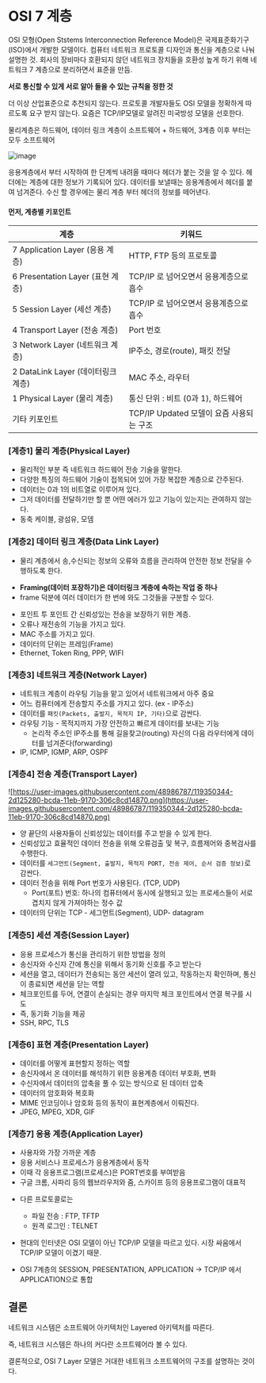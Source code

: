 # OSI 7 계층

OSI 모형(Open Ststems Interconnection Reference Model)은 국제표준화기구(ISO)에서 개발한 모델이다. 컴퓨터 네트워크 프로토콜 디자인과 통신을 계층으로 나눠 설명한 것. 회사의 장비마다 호환되지 않던 네트워크 장치들을 호환성 높게 하기 위해 네트워크 7 계층으로 분리하면서 표준을 만듬.

**서로 통신할 수 있게 서로 알아 들을 수 있는 규칙을 정한 것**

더 이상 산업표준으로 추천되지 않는다. 프로토콜 개발자들도 OSI 모델을 정확하게 따르도록 요구 받지 않는다. 요즘은 TCP/IP모델로 알려진 미국방성 모델을 선호한다.

물리계층은 하드웨어, 데이터 링크 계층이 소프트웨어 + 하드웨어, 3계층 이후 부터는 모두 소프트웨어

![image](https://user-images.githubusercontent.com/63634505/118989642-28d5f480-b9bd-11eb-9aa0-d38bfff2a7e2.png)

응용계층에서 부터 시작하여 한 단계씩 내려올 때마다 헤더가 붙는 것을 알 수 있다. 헤더에는 계층에 대한 정보가 기록되어 있다. 데이터를 보낼때는 응용계층에서 헤더를 붙여 넘겨준다. 수신 할 경우에는 물리 계층 부터 헤더의 정보를 떼어낸다.

#### 먼저, 계층별 키포인트
| 계층 | 키워드 |
|--|--|
| 7 Application Layer (응용 계층) | HTTP, FTP 등의 프로토콜 |
| 6 Presentation Layer (표현 계층) | TCP/IP 로 넘어오면서 응용계층으로 흡수 |
| 5 Session Layer (세선 계층) | TCP/IP 로 넘어오면서 응용계층으로 흡수 |
| 4 Transport Layer (전송 계층) | Port 번호  |
| 3 Network Layer (네트워크 계층) | IP주소, 경로(route), 패킷 전달 |
| 2 DataLink Layer (데이터링크 계층) | MAC 주소, 라우터 |
| 1 Physical Layer (물리 계층) | 통신 단위 : 비트 (0과 1), 하드웨어 |
| 기타 키포인트 | TCP/IP Updated 모델이 요즘 사용되는 구조 |

### [계층1] 물리 계층(Physical Layer)

- 물리적인 부분 즉 네트워크 하드웨어 전송 기술을 말한다.
- 다양한 특징의 하드웨어 기술이 접목되어 있어 가장 복잡한 계층으로 간주된다.
- 데이터는 0과 1의 비트열로 이루어져 있다.
- 그저 데이터를 전달하기만 할 뿐 어떤 에러가 있고 기능이 있는지는 관여하지 않는다.
- 동축 케이블, 광섬유, 모뎀

### [계층2] 데이터 링크 계층(Data Link Layer)

- 물리 계층에서 송,수신되는 정보의 오류와 흐름을 관리하여 안전한 정보 전달을 수행하도록 한다.
* **Framing(데이터 포장하기)은 데이터링크 계층에 속하는 작업 중 하나**
* frame 덕분에 여러 데이터가 한 번에 와도 그것들을 구분할 수 있다.
- 포인트 투 포인트 간 신뢰성있는 전송을 보장하기 위한 계층.
- 오류나 재전송의 기능을 가지고 있다.
- MAC 주소를 가지고 있다.
- 데이터의 단위는 프레임(Frame)
- Ethernet, Token Ring, PPP, WIFI

### [계층3] 네트워크 계층(Network Layer)

- 네트워크 계층이 라우팅 기능을 맡고 있어서 네트워크에서 아주 중요
- 어느 컴퓨터에게 전송할지 주소를 가지고 있다. (ex - IP주소)
- 데이터를 `패킷(Packets, 출발지, 목적지 IP, 기타)`으로 감싼다.
- 라우팅 기능 - 목적지까지 가장 안전하고 빠르게 데이터를 보내는 기능
   - 논리적 주소인 IP주소를 통해 길을찾고(routing) 자신의 다음 라우터에게 데이터를 넘겨준다(forwarding)
- IP, ICMP, IGMP, ARP, OSPF

### [계층4] 전송 계층(Transport Layer)

![https://user-images.githubusercontent.com/48986787/119350344-2d125280-bcda-11eb-9170-306c8cd14870.png](https://user-images.githubusercontent.com/48986787/119350344-2d125280-bcda-11eb-9170-306c8cd14870.png)

- 양 끝단의 사용자들이 신뢰성있는 데이터를 주고 받을 수 있게 한다.
- 신뢰성있고 효율적인 데이터 전송을 위해 오류검출 및 복구, 흐름제어와 중복검사를 수행한다.
- 데이터를 `세그먼트(Segment, 출발지, 목적지 PORT, 전송 제어, 순서 검증 정보)`로 감싼다.
- 데이터 전송을 위해 Port 번호가 사용된다. (TCP, UDP)
    - Port(포트) 번호: 하나의 컴퓨터에서 동시에 실행되고 있는 프로세스들이 서로 겹치지 않게 가져야하는 정수 값
- 데이터의 단위는 TCP - 세그먼트(Segment), UDP- datagram

### [계층5] 세션 계층(Session Layer)

- 응용 프로세스가 통신을 관리하기 위한 방법을 정의
- 송신자와 수신자 간에 통신을 위해서 동기화 신호를 주고 받는다
- 세션을 열고, 데이터가 전송되는 동안 세션이 열려 있고, 작동하는지 확인하며, 통신이 종료되면 세션을 닫는 역할
- 체크포인트를 두어, 연결이 손실되는 경우 마지막 체크 포인트에서 연결 복구를 시도
- 즉, 동기화 기능을 제공
- SSH, RPC, TLS

### [계층6] 표현 계층(Presentation Layer)

- 데이터를 어떻게 표현할지 정하는 역할
- 송신자에서 온 데이터를 해석하기 위한 응용계층 데이터 부호화, 변화
- 수신자에서 데이터의 압축을 풀 수 있는 방식으로 된 데이터 압축
- 데이터의 암호화와 복호화
- MIME 인코딩이나 암호화 등의 동작이 표현계층에서 이뤄진다.
- JPEG, MPEG, XDR, GIF

### [계층7] 응용 계층(Application Layer)

- 사용자와 가장 가까운 계층
- 응용 서비스나 프로세스가 응용계층에서 동작
- 이때 각 응용프로그램(프로세스)은 PORT번호를 부여받음  
- 구글 크롬, 사파리 등의 웹브라우저와 줌, 스카이프 등의 응용프로그램이 대표적
* 다른 프로토콜로는
  * 파일 전송 : FTP, TFTP
  * 원격 로그인 : TELNET

* 현대의 인터넷은 OSI 모델이 아닌 TCP/IP 모델을 따르고 있다. 시장 싸움에서 TCP/IP 모델이 이겼기 때문.
* OSI 7계층의 SESSION, PRESENTATION, APPLICATION -> TCP/IP 에서 APPLICATION으로 통합

## 결론

네트워크 시스템은 소프트웨어 아키텍처인 Layered 아키텍처를 따른다.

즉, 네트워크 시스템은 하나의 커다란 소프트웨어라 볼 수 있다.

결론적으로, OSI 7 Layer 모델은 거대한 네트워크 소프트웨어의 구조를 설명하는 것이다. 